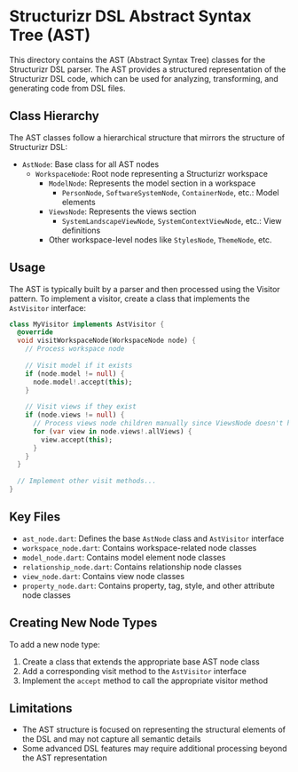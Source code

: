 # Structurizr DSL Abstract Syntax Tree (AST)

This directory contains the AST (Abstract Syntax Tree) classes for the Structurizr DSL parser. The AST provides a structured representation of the Structurizr DSL code, which can be used for analyzing, transforming, and generating code from DSL files.

## Class Hierarchy

The AST classes follow a hierarchical structure that mirrors the structure of Structurizr DSL:

- `AstNode`: Base class for all AST nodes
  - `WorkspaceNode`: Root node representing a Structurizr workspace
    - `ModelNode`: Represents the model section in a workspace
      - `PersonNode`, `SoftwareSystemNode`, `ContainerNode`, etc.: Model elements
    - `ViewsNode`: Represents the views section
      - `SystemLandscapeViewNode`, `SystemContextViewNode`, etc.: View definitions
    - Other workspace-level nodes like `StylesNode`, `ThemeNode`, etc.

## Usage

The AST is typically built by a parser and then processed using the Visitor pattern. To implement a visitor, create a class that implements the `AstVisitor` interface:

```dart
class MyVisitor implements AstVisitor {
  @override
  void visitWorkspaceNode(WorkspaceNode node) {
    // Process workspace node
    
    // Visit model if it exists
    if (node.model != null) {
      node.model!.accept(this);
    }
    
    // Visit views if they exist
    if (node.views != null) {
      // Process views node children manually since ViewsNode doesn't have its own visit method
      for (var view in node.views!.allViews) {
        view.accept(this);
      }
    }
  }
  
  // Implement other visit methods...
}
```

## Key Files

- `ast_node.dart`: Defines the base `AstNode` class and `AstVisitor` interface
- `workspace_node.dart`: Contains workspace-related node classes
- `model_node.dart`: Contains model element node classes
- `relationship_node.dart`: Contains relationship node classes
- `view_node.dart`: Contains view node classes
- `property_node.dart`: Contains property, tag, style, and other attribute node classes

## Creating New Node Types

To add a new node type:

1. Create a class that extends the appropriate base AST node class
2. Add a corresponding visit method to the `AstVisitor` interface
3. Implement the `accept` method to call the appropriate visitor method

## Limitations

- The AST structure is focused on representing the structural elements of the DSL and may not capture all semantic details
- Some advanced DSL features may require additional processing beyond the AST representation